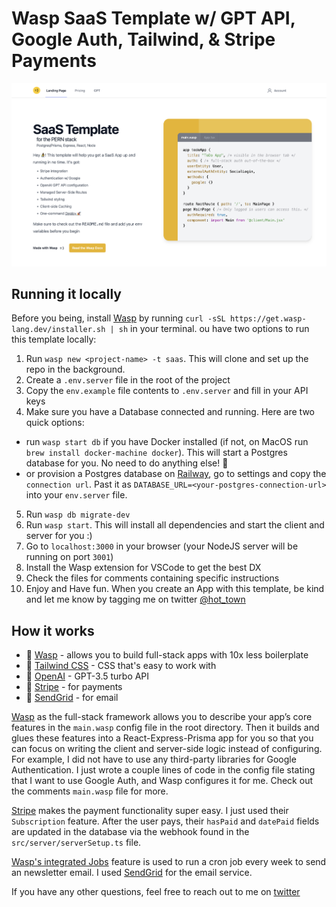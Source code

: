 # Wasp SaaS Template w/ GPT API, Google Auth, Tailwind, & Stripe Payments

<img src='src/client/static/gptsaastemplate.png' width='700px'/>

## Running it locally
Before you being, install [Wasp](https://wasp-lang.dev) by running `curl -sSL https://get.wasp-lang.dev/installer.sh | sh` in your terminal.
ou have two options to run this template locally:

1. Run `wasp new <project-name> -t saas`. This will clone and set up the repo in the background.
2. Create a `.env.server` file in the root of the project
3. Copy the `env.example` file contents to `.env.server` and fill in your API keys
4. Make sure you have a Database connected and running. Here are two quick options:  
  - run `wasp start db` if you have Docker installed (if not, on MacOS run `brew install docker-machine docker`). This will start a Postgres database for you. No need to do anything else! 🤯 
  - or provision a Postgres database on [Railway](https://railway.app), go to settings and copy the `connection url`. Past it as `DATABASE_URL=<your-postgres-connection-url>` into your `env.server` file.  
5. Run `wasp db migrate-dev`
6. Run `wasp start`. This will install all dependencies and start the client and server for you :)
7. Go to `localhost:3000` in your browser (your NodeJS server will be running on port `3001`)
8. Install the Wasp extension for VSCode to get the best DX
9. Check the files for comments containing specific instructions
10. Enjoy and Have fun. When you create an App with this template, be kind and let me know by tagging me on twitter [@hot_town](https://twitter.com/hot_town)

## How it works

- 🐝 [Wasp](https://wasp-lang.dev) - allows you to build full-stack apps with 10x less boilerplate
- 🎨 [Tailwind CSS](https://tailwindcss.com/) - CSS that's easy to work with
- 🤖 [OpenAI](https://openai.com/) - GPT-3.5 turbo API
- 💸 [Stripe](https://stripe.com/) - for payments
- 📧 [SendGrid](https://sendgrid.com/) - for email

[Wasp](https://wasp-lang.dev) as the full-stack framework allows you to describe your app’s core features in the `main.wasp` config file in the root directory. Then it builds and glues these features into a React-Express-Prisma app for you so that you can focus on writing the client and server-side logic instead of configuring. For example, I did not have to use any third-party libraries for Google Authentication. I just wrote a couple lines of code in the config file stating that I want to use Google Auth, and Wasp configures it for me. Check out the comments `main.wasp` file for more.

[Stripe](https://stripe.com/) makes the payment functionality super easy. I just used their `Subscription` feature. After the user pays, their `hasPaid` and `datePaid` fields are updated in the database via the webhook found in the `src/server/serverSetup.ts` file. 

[Wasp's integrated Jobs](https://wasp-lang.dev/docs/language/features#jobs) feature is used to run a cron job every week to send an newsletter email. I used [SendGrid](https://sendgrid.com/) for the email service.

If you have any other questions, feel free to reach out to me on [twitter](https://twitter.com/hot_town)
